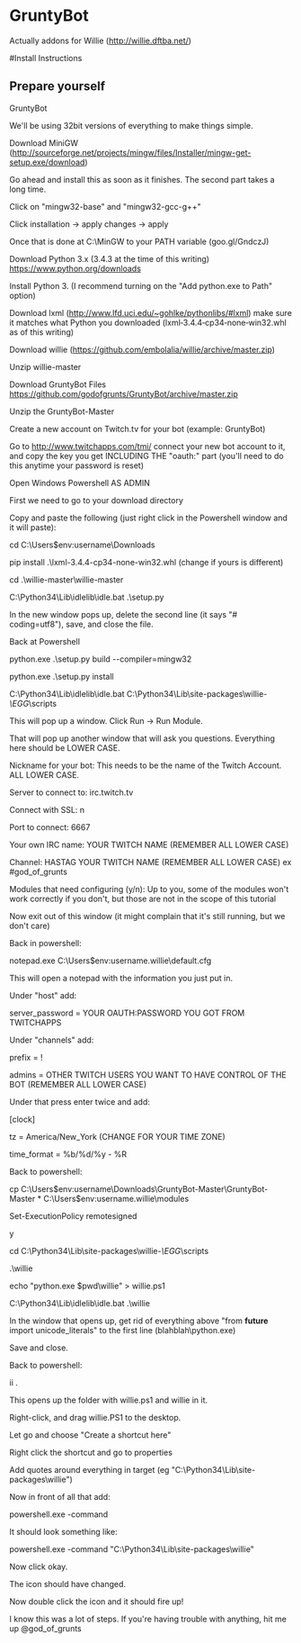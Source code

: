 # GruntyBot

Actually addons for Willie (http://willie.dftba.net/)

#Install Instructions
## Prepare yourself

GruntyBot

We'll be using 32bit versions of everything to make things simple.

Download MiniGW (http://sourceforge.net/projects/mingw/files/Installer/mingw-get-setup.exe/download)

Go ahead and install this as soon as it finishes. The second part takes a long time.

Click on "mingw32-base" and "mingw32-gcc-g++"

Click installation -> apply changes -> apply

Once that is done at C:\MinGW to your PATH variable (goo.gl/GndczJ)


Download Python 3.x (3.4.3 at the time of this writing) https://www.python.org/downloads

Install Python 3. (I recommend turning on the "Add python.exe to Path" option)


Download lxml (http://www.lfd.uci.edu/~gohlke/pythonlibs/#lxml) make sure it matches what Python you downloaded (lxml‑3.4.4‑cp34‑none‑win32.whl as of this writing)


Download willie (https://github.com/embolalia/willie/archive/master.zip)

Unzip willie-master


Download GruntyBot Files https://github.com/godofgrunts/GruntyBot/archive/master.zip

Unzip the GruntyBot-Master


Create a new account on Twitch.tv for your bot (example: GruntyBot)

Go to http://www.twitchapps.com/tmi/ connect your new bot account to it, and copy the key you get INCLUDING THE "oauth:" part (you'll need to do this anytime your password is reset)




Open Windows Powershell AS ADMIN

First we need to go to your download directory

Copy and paste the following (just right click in the Powershell window and it will paste):

cd C:\Users\$env:username\Downloads

pip install .\lxml-3.4.4-cp34-none-win32.whl (change if yours is different)

cd .\willie-master\willie-master

C:\Python34\Lib\idlelib\idle.bat .\setup.py


In the new window pops up, delete the second line (it says "# coding=utf8"), save, and close the file.

Back at Powershell

python.exe .\setup.py build --compiler=mingw32

python.exe .\setup.py install

C:\Python34\Lib\idlelib\idle.bat C:\Python34\Lib\site-packages\willie-*\EGG*\scripts


This will pop up a window. Click Run -> Run Module. 

That will pop up another window that will ask you questions. Everything here should be LOWER CASE.


Nickname for your bot: This needs to be the name of the Twitch Account. ALL LOWER CASE.

Server to connect to: irc.twitch.tv

Connect with SSL: n

Port to connect: 6667

Your own IRC name: YOUR TWITCH NAME (REMEMBER ALL LOWER CASE)

Channel: HASTAG YOUR TWITCH NAME (REMEMBER ALL LOWER CASE) ex #god_of_grunts

Modules that need configuring (y/n): Up to you, some of the modules won't work correctly if you don't, but those are not in the scope of this tutorial


Now exit out of this window (it might complain that it's still running, but we don't care)


Back in powershell:

notepad.exe C:\Users\$env:username\.willie\default.cfg


This will open a notepad with the information you just put in.


Under "host" add:

server_password = YOUR OAUTH:PASSWORD YOU GOT FROM TWITCHAPPS


Under "channels" add:

prefix = \!

admins = OTHER TWITCH USERS YOU WANT TO HAVE CONTROL OF THE BOT (REMEMBER ALL LOWER CASE)



Under that press enter twice and add:


[clock]

tz = America/New_York (CHANGE FOR YOUR TIME ZONE)

time_format = %b/%d/%y - %R


Back to powershell:

cp C:\Users\$env:username\Downloads\GruntyBot-Master\GruntyBot-Master * C:\Users\$env:username\.willie\modules

Set-ExecutionPolicy remotesigned

y

cd C:\Python34\Lib\site-packages\willie-*\EGG*\scripts

.\willie

echo "python.exe $pwd\willie" > willie.ps1

C:\Python34\Lib\idlelib\idle.bat .\willie


In the window that opens up, get rid of everything above "from __future__ import unicode_literals" to the first line (blahblah\python.exe)

Save and close.


Back to powershell:


ii .

This opens up the folder with willie.ps1 and willie in it. 

Right-click, and drag willie.PS1 to the desktop.

Let go and choose "Create a shortcut here"

Right click the shortcut and go to properties

Add quotes around everything in target (eg "C:\Python34\Lib\site-packages\willie")

Now in front of all that add:

powershell.exe -command

It should look something like:

powershell.exe -command "C:\Python34\Lib\site-packages\willie"

Now click okay.

The icon should have changed.


Now double click the icon and it should fire up!

I know this was a lot of steps. If you're having trouble with anything, hit me up @god_of_grunts
